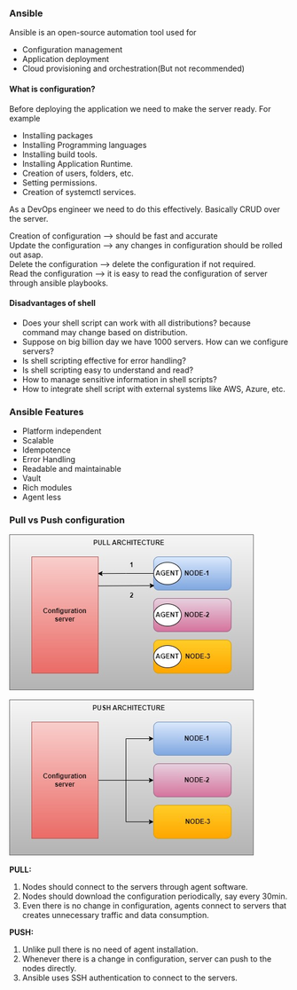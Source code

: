 ### Ansible

Ansible is an open-source automation tool used for
* Configuration management
* Application deployment
* Cloud provisioning and orchestration(But not recommended)

#### What is configuration?

Before deploying the application we need to make the server ready. For example
* Installing packages
* Installing Programming languages
* Installing build tools.
* Installing Application Runtime.
* Creation of users, folders, etc.
* Setting permissions.
* Creation of systemctl services.

As a DevOps engineer we need to do this effectively. Basically CRUD over the server.

Creation of configuration --> should be fast and accurate</br>
Update the configuration --> any changes in configuration should be rolled out asap.</br>
Delete the configuration --> delete the configuration if not required.</br>
Read the configuration --> it is easy to read the configuration of server through ansible playbooks.</br>

#### Disadvantages of shell

* Does your shell script can work with all distributions? because command may change based on distribution.
* Suppose on big billion day we have 1000 servers. How can we configure servers?
* Is shell scripting effective for error handling?
* Is shell scripting easy to understand and read?
* How to manage sensitive information in shell scripts?
* How to integrate shell script with external systems like AWS, Azure, etc.

### Ansible Features
* Platform independent
* Scalable
* Idempotence
* Error Handling
* Readable and maintainable
* Vault
* Rich modules
* Agent less

### Pull vs Push configuration

![alt text](image.png)

![alt text](image-1.png)

**PULL:**
1. Nodes should connect to the servers through agent software.
2. Nodes should download the configuration periodically, say every 30min.
3. Even there is no change in configuration, agents connect to servers that creates unnecessary traffic and data consumption.

**PUSH:**
1. Unlike pull there is no need of agent installation.
2. Whenever there is a change in configuration, server can push to the nodes directly.
3. Ansible uses SSH authentication to connect to the servers.